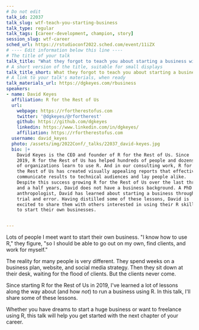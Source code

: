 ```yaml
---
# Do not edit
talk_id: 22037
talk_slug: wtf-teach-you-starting-business
talk_type: regular
talk_tags: [career-development, champion, story]
session_slug: wtf-career
sched_url: https://rstudioconf2022.sched.com/event/11iZX
# ---- Edit information below this line ----
# The title of your talk
talk_title: "What they forgot to teach you about starting a business with R"
# A short version of the title, suitable for small displays
talk_title_short: What they forgot to teach you about starting a business with R
# A link to your talk's materials, when ready
talk_materials_url: https://dgkeyes.com/rbusiness
speakers:
- name: David Keyes
  affiliation: R for the Rest of Us
  url:
    webpage: https://rfortherestofus.com
    twitter: '@dgkeyes/@rfortherest'
    github: https://github.com/dgkeyes
    linkedin: https://www.linkedin.com/in/dgkeyes/
    affiliation: https://rfortherestofus.com
  username: david_keyes
  photo: /assets/img/2022Conf/_talks/22037_david-keyes.jpg
  bio: |+
    David Keyes is the CEO and founder of R for the Rest of Us. Since
    2019, R for the Rest of Us has helped hundreds of people and dozens
    of organizations learn to use R. And in our consulting work, R for
    the Rest of Us has created visually appealing reports that effectively
    communicate results to technical audiences and lay people alike.
    Despite this success growing R for the Rest of Us over the last three
    and a half years, David does not have a business background. A PhD
    anthropologist, David has learned about starting a business through
    trial and error. Having distilled some of these lessons, David is
    excited to share them with others interested in using their R skills
    to start their own businesses.


---
```


<!-- ABSTRACT ----
Please write abstract below. You may use simple markdown (links, code style, bold, italics)
-->

Lots of people I meet want to start their own business. "I know how to use R,"
they figure, "so I should be able to go out on my own, find clients, and work
for myself."

The reality for many people is very different. They spend weeks on a business
plan, website, and social media strategy. Then they sit down at their desk,
waiting for the flood of clients. But the clients never come.

Since starting R for the Rest of Us in 2019, I've learned a lot of lessons along
the way about (and how *not*) to run a business using R. In this talk, I'll
share some of these lessons.

Whether you have dreams to start a huge business or want to freelance using R,
this talk will help you get started with the next chapter of your career.
